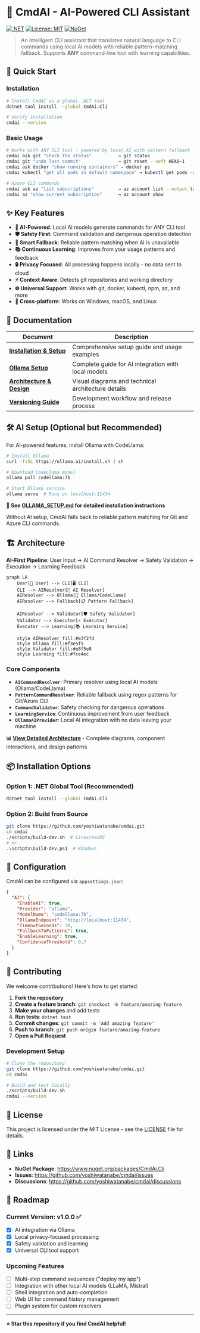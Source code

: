 # 🤖 CmdAI - AI-Powered CLI Assistant

[![.NET](https://img.shields.io/badge/.NET-8.0-blue.svg)](https://dotnet.microsoft.com/download)
[![License: MIT](https://img.shields.io/badge/License-MIT-yellow.svg)](https://opensource.org/licenses/MIT)
[![NuGet](https://img.shields.io/nuget/v/CmdAi.Cli.svg)](https://www.nuget.org/packages/CmdAi.Cli)

> An intelligent CLI assistant that translates natural language to CLI commands using local AI models with reliable pattern-matching fallback. Supports **ANY** command-line tool with learning capabilities.

## 🚀 Quick Start

### Installation
```bash
# Install CmdAI as a global .NET tool
dotnet tool install --global CmdAi.Cli

# Verify installation
cmdai --version
```

### Basic Usage
```bash
# Works with ANY CLI tool - powered by local AI with pattern fallback
cmdai ask git "check the status"          → git status
cmdai git "undo last commit"              → git reset --soft HEAD~1  
cmdai ask docker "show running containers" → docker ps
cmdai kubectl "get all pods in default namespace" → kubectl get pods -n default

# Azure CLI commands  
cmdai ask az "list subscriptions"         → az account list --output table
cmdai az "show current subscription"      → az account show
```

## ✨ Key Features

- **🤖 AI-Powered**: Local AI models generate commands for ANY CLI tool
- **🛡️ Safety First**: Command validation and dangerous operation detection  
- **🔄 Smart Fallback**: Reliable pattern matching when AI is unavailable
- **📚 Continuous Learning**: Improves from your usage patterns and feedback
- **🔒 Privacy Focused**: All processing happens locally - no data sent to cloud
- **⚡ Context Aware**: Detects git repositories and working directory
- **🌐 Universal Support**: Works with git, docker, kubectl, npm, az, and more
- **🚀 Cross-platform**: Works on Windows, macOS, and Linux

## 📖 Documentation

| Document | Description |
|----------|-------------|
| **[Installation & Setup](cmdai/README.md)** | Comprehensive setup guide and usage examples |
| **[Ollama Setup](cmdai/OLLAMA_SETUP.md)** | Complete guide for AI integration with local models |
| **[Architecture & Design](ARCHITECTURE.md)** | Visual diagrams and technical architecture details |
| **[Versioning Guide](VERSIONING.md)** | Development workflow and release process |

## 🛠️ AI Setup (Optional but Recommended)

For AI-powered features, install Ollama with CodeLlama:

```bash
# Install Ollama
curl -fsSL https://ollama.ai/install.sh | sh

# Download CodeLlama model
ollama pull codellama:7b

# Start Ollama service
ollama serve  # Runs on localhost:11434
```

**📖 See [OLLAMA_SETUP.md](cmdai/OLLAMA_SETUP.md) for detailed installation instructions**

Without AI setup, CmdAI falls back to reliable pattern matching for Git and Azure CLI commands.

## 🏗️ Architecture

**AI-First Pipeline**: User Input → AI Command Resolver → Safety Validation → Execution → Learning Feedback

```mermaid
graph LR
    User[👤 User] --> CLI[🖥️ CLI]
    CLI --> AIResolver[🤖 AI Resolver]
    AIResolver --> Ollama[🦙 Ollama/CodeLlama]
    AIResolver --> Fallback[📋 Pattern Fallback]
    
    AIResolver --> Validator[🛡️ Safety Validator]
    Validator --> Executor[⚡ Executor]
    Executor --> Learning[📚 Learning Service]
    
    style AIResolver fill:#e3f2fd
    style Ollama fill:#f3e5f5
    style Validator fill:#e8f5e8
    style Learning fill:#fce4ec
```

### Core Components
- **`AICommandResolver`**: Primary resolver using local AI models (Ollama/CodeLlama)
- **`PatternCommandResolver`**: Reliable fallback using regex patterns for Git/Azure CLI
- **`CommandValidator`**: Safety checking for dangerous operations
- **`LearningService`**: Continuous improvement from user feedback
- **`OllamaAIProvider`**: Local AI integration with no data leaving your machine

**📊 [View Detailed Architecture](ARCHITECTURE.md)** - Complete diagrams, component interactions, and design patterns

## 📦 Installation Options

### Option 1: .NET Global Tool (Recommended)
```bash
dotnet tool install --global CmdAi.Cli
```

### Option 2: Build from Source
```bash
git clone https://github.com/yoshiwatanabe/cmdai.git
cd cmdai
./scripts/build-dev.sh  # Linux/macOS
# or
.\scripts\build-dev.ps1  # Windows
```

## 🔧 Configuration

CmdAI can be configured via `appsettings.json`:

```json
{
  "AI": {
    "EnableAI": true,
    "Provider": "ollama",
    "ModelName": "codellama:7b",
    "OllamaEndpoint": "http://localhost:11434",
    "TimeoutSeconds": 30,
    "FallbackToPatterns": true,
    "EnableLearning": true,
    "ConfidenceThreshold": 0.7
  }
}
```

## 🤝 Contributing

We welcome contributions! Here's how to get started:

1. **Fork the repository**
2. **Create a feature branch**: `git checkout -b feature/amazing-feature`
3. **Make your changes** and add tests
4. **Run tests**: `dotnet test`
5. **Commit changes**: `git commit -m 'Add amazing feature'`
6. **Push to branch**: `git push origin feature/amazing-feature`
7. **Open a Pull Request**

### Development Setup
```bash
# Clone the repository
git clone https://github.com/yoshiwatanabe/cmdai.git
cd cmdai

# Build and test locally
./scripts/build-dev.sh
cmdai --version
```

## 📝 License

This project is licensed under the MIT License - see the [LICENSE](cmdai/LICENSE) file for details.

## 🔗 Links

- **NuGet Package**: https://www.nuget.org/packages/CmdAi.Cli
- **Issues**: https://github.com/yoshiwatanabe/cmdai/issues
- **Discussions**: https://github.com/yoshiwatanabe/cmdai/discussions

## 🌟 Roadmap

### Current Version: v1.0.0 ✅
- [x] AI integration via Ollama
- [x] Local privacy-focused processing
- [x] Safety validation and learning
- [x] Universal CLI tool support

### Upcoming Features
- [ ] Multi-step command sequences ("deploy my app")
- [ ] Integration with other local AI models (LLaMA, Mistral)
- [ ] Shell integration and auto-completion
- [ ] Web UI for command history management
- [ ] Plugin system for custom resolvers

---

**⭐ Star this repository if you find CmdAI helpful!**